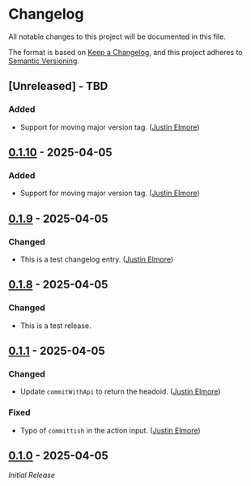 # Changelog

All notable changes to this project will be documented in this file.

The format is based on [Keep a Changelog](https://keepachangelog.com/en/1.1.0/),
and this project adheres to [Semantic Versioning](https://semver.org/spec/v2.0.0.html).

## [Unreleased] - TBD

### Added

- Support for moving major version tag. ([Justin Elmore](https://github.com/jelmore1674))

## [0.1.10] - 2025-04-05

### Added

- Support for moving major version tag. ([Justin Elmore](https://github.com/jelmore1674))

## [0.1.9] - 2025-04-05

### Changed

- This is a test changelog entry. ([Justin Elmore](https://github.com/jelmore1674))

## [0.1.8] - 2025-04-05

### Changed

- This is a test release.

## [0.1.1] - 2025-04-05

### Changed

- Update `commitWithApi` to return the headoid. ([Justin Elmore](https://github.com/jelmore1674))

### Fixed

- Typo of `committish` in the action input. ([Justin Elmore](https://github.com/jelmore1674))

## [0.1.0] - 2025-04-05

_Initial Release_


[0.1.10]: https://github.com/jelmore1674/release-action/releases/tag/v0.1.10
[0.1.9]: https://github.com/jelmore1674/release-action/releases/tag/v0.1.9
[0.1.8]: https://github.com/jelmore1674/release-action/releases/tag/v0.1.8
[0.1.1]: https://github.com/jelmore1674/release-action/releases/tag/v0.1.1
[0.1.0]: https://github.com/jelmore1674/release-action/releases/tag/v0.1.0